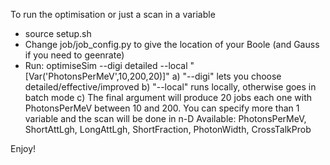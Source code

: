 To run the optimisation or just a scan in a variable

- source setup.sh
- Change job/job_config.py to give the location of your Boole (and Gauss if you need to geenrate) 
- Run: optimiseSim --digi detailed --local "[Var('PhotonsPerMeV',10,200,20)]"
    a) "--digi" lets you choose detailed/effective/improved
    b) "--local" runs locally, otherwise goes in batch mode
    c) The final argument will produce 20 jobs each one with PhotonsPerMeV between 10 and 200. 
        You can specify more than 1 variable and the scan will be done in n-D
        Available: PhotonsPerMeV, ShortAttLgh, LongAttLgh, ShortFraction, PhotonWidth, CrossTalkProb

Enjoy!



